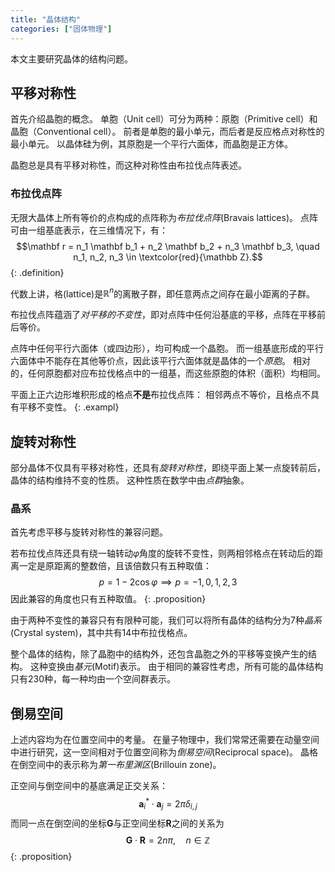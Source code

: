 ```yaml
---
title: "晶体结构"
categories: ["固体物理"]
---
```


本文主要研究晶体的结构问题。

## 平移对称性

首先介绍晶胞的概念。
单胞（Unit cell）可分为两种：原胞（Primitive cell）和晶胞（Conventional cell）。
前者是单胞的最小单元，而后者是反应格点对称性的最小单元。
以晶体硅为例，其原胞是一个平行六面体，而晶胞是正方体。

晶胞总是具有平移对称性，而这种对称性由布拉伐点阵表述。

### 布拉伐点阵

无限大晶体上所有等价的点构成的点阵称为*布拉伐点阵*(Bravais lattices)。
点阵可由一组基底表示，在三维情况下，有：
$$\mathbf r = n_1 \mathbf b_1 + n_2 \mathbf b_2 + n_3 \mathbf b_3, \quad n_1, n_2, n_3 \in \textcolor{red}{\mathbb Z}.$$
{: .definition}

代数上讲，格(lattice)是$\mathbb R^n$的离散子群，即任意两点之间存在最小距离的子群。

布拉伐点阵蕴涵了*对平移的不变性*，即对点阵中任何沿基底的平移，点阵在平移前后等价。

点阵中任何平行六面体（或四边形），均可构成一个晶胞。
而一组基底形成的平行六面体中不能存在其他等价点，因此该平行六面体就是晶体的一个*原胞*。
相对的，任何原胞都对应布拉伐格点中的一组基，而这些原胞的体积（面积）均相同。

平面上正六边形堆积形成的格点**不是**布拉伐点阵：
相邻两点不等价，且格点不具有平移不变性。
{: .exampl}

## 旋转对称性

部分晶体不仅具有平移对称性，还具有*旋转对称性*，即绕平面上某一点旋转前后，晶体的结构维持不变的性质。
这种性质在数学中由*点群*抽象。

### 晶系

首先考虑平移与旋转对称性的兼容问题。

若布拉伐点阵还具有绕一轴转动$\varphi$角度的旋转不变性，则两相邻格点在转动后的距离一定是原距离的整数倍，且该倍数只有五种取值：
$$p = 1 - 2 \cos \varphi \implies p = -1, 0, 1, 2, 3$$
因此兼容的角度也只有五种取值。
{: .proposition}

由于两种不变性的兼容只有有限种可能，我们可以将所有晶体的结构分为7种*晶系*(Crystal system)，其中共有14中布拉伐格点。

整个晶体的结构，除了晶胞中的结构外，还包含晶胞之外的平移等变换产生的结构。
这种变换由*基元*(Motif)表示。
由于相同的兼容性考虑，所有可能的晶体结构只有230种，每一种均由一个空间群表示。

## 倒易空间

上述内容均为在位置空间中的考量。
在量子物理中，我们常常还需要在动量空间中进行研究，这一空间相对于位置空间称为*倒易空间*(Reciprocal space)。
晶格在倒空间中的表示称为*第一布里渊区*(Brillouin zone)。

正空间与倒空间中的基底满足正交关系：
$$\mathbf a_i^* \cdot \mathbf a_j = 2 \pi \delta_{i,j}$$
而同一点在倒空间的坐标$\mathbf G$与正空间坐标$\mathbf R$之间的关系为
$$\mathbf G \cdot \mathbf R = 2 n \pi, \quad n \in \mathbb Z$$
{: .proposition}
